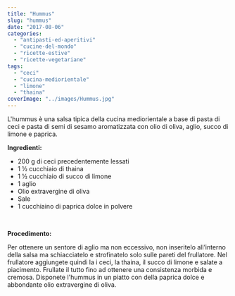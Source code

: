 ```yaml
---
title: "Hummus"
slug: "hummus"
date: "2017-08-06"
categories: 
  - "antipasti-ed-aperitivi"
  - "cucine-del-mondo"
  - "ricette-estive"
  - "ricette-vegetariane"
tags: 
  - "ceci"
  - "cucina-mediorientale"
  - "limone"
  - "thaina"
coverImage: "../images/Hummus.jpg"
---
```


L'hummus è una salsa tipica della cucina mediorientale a base di pasta di ceci e pasta di semi di sesamo aromatizzata con olio di oliva, aglio, succo di limone e paprica.

**Ingredienti:**

- 200 g di ceci precedentemente lessati
- 1 ½ cucchiaio di thaina
- 1 ½ cucchiaio di succo di limone
- 1 aglio
- Olio extravergine di oliva
- Sale
- 1 cucchiaino di paprica dolce in polvere

 

**Procedimento:**

Per ottenere un sentore di aglio ma non eccessivo, non inseritelo all’interno della salsa ma schiacciatelo e strofinatelo solo sulle pareti del frullatore. Nel frullatore aggiungete quindi la i ceci, la thaina, il succo di limone e salate a piacimento. Frullate il tutto fino ad ottenere una consistenza morbida e cremosa. Disponete l'hummus in un piatto con della paprica dolce e abbondante olio extravergine di oliva.

